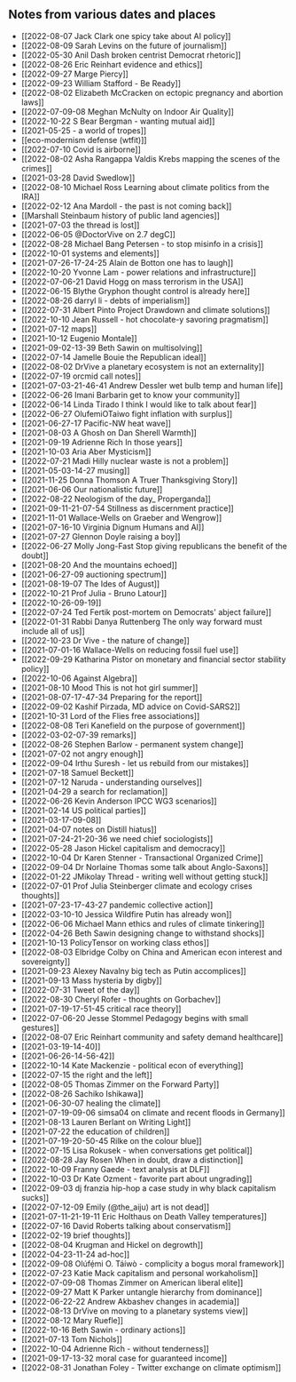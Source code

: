 ## Notes from various dates and places

 - [[2022-08-07 Jack Clark one spicy take about AI policy]]  
 - [[2022-08-09 Sarah Levins on the future of journalism]]  
 - [[2022-05-30 Anil Dash broken centrist Democrat rhetoric]]  
 - [[2022-08-26 Eric Reinhart evidence and ethics]]  
 - [[2022-09-27 Marge Piercy]]  
 - [[2022-09-23 William Stafford - Be Ready]]  
 - [[2022-08-02 Elizabeth McCracken on ectopic pregnancy and abortion laws]]  
 - [[2022-07-09-08 Meghan McNulty on Indoor Air Quality]]  
 - [[2022-10-22 S Bear Bergman - wanting mutual aid]]  
 - [[2021-05-25 - a world of tropes]]  
 - [[eco-modernism defense (wtfit)]]  
 - [[2022-07-10 Covid is airborne]]  
 - [[2022-08-02 Asha Rangappa Valdis Krebs mapping the scenes of the crimes]]  
 - [[2021-03-28 David Swedlow]]  
 - [[2022-08-10 Michael Ross Learning about climate politics from the IRA]]  
 - [[2022-02-12 Ana Mardoll - the past is not coming back]]  
 - [[Marshall Steinbaum history of public land agencies]]  
 - [[2021-07-03 the thread is lost]]  
 - [[2022-06-05 @DoctorVive on 2.7 degC]]  
 - [[2022-08-28 Michael Bang Petersen - to stop misinfo in a crisis]]  
 - [[2022-10-01 systems and elements]]  
 - [[2021-07-26-17-24-25 Alain de Botton one has to laugh]]  
 - [[2022-10-20 Yvonne Lam - power relations and infrastructure]]  
 - [[2022-07-06-21 David Hogg on mass terrorism in the USA]]  
 - [[2022-06-15 Blythe Gryphon thought control is already here]]  
 - [[2022-08-26 darryl li - debts of imperialism]]  
 - [[2022-07-31 Albert Pinto Project Drawdown and climate solutions]]  
 - [[2022-10-10 Jean Russell - hot chocolate-y savoring pragmatism]]  
 - [[2021-07-12  maps]]  
 - [[2021-10-12 Eugenio Montale]]  
 - [[2021-09-02-13-39 Beth Sawin on multisolving]]  
 - [[2022-07-14 Jamelle Bouie the Republican ideal]]  
 - [[2022-08-02 DrVive a planetary ecosystem is not an externality]]  
 - [[2022-07-19 orcmid call notes]]  
 - [[2021-07-03-21-46-41 Andrew Dessler wet bulb temp and human life]]  
 - [[2022-06-26 Imani Barbarin get to know your community]]  
 - [[2022-06-14 Linda Tirado I think I would like to talk about fear]]  
 - [[2022-06-27 OlufemiOTaiwo fight inflation with surplus]]  
 - [[2021-06-27-17 Pacific-NW heat wave]]  
 - [[2021-08-03 A Ghosh on Dan Sherell Warmth]]  
 - [[2021-09-19 Adrienne Rich In those years]]  
 - [[2021-10-03 Aria Aber Mysticism]]  
 - [[2022-07-21 Madi Hilly nuclear waste is not a problem]]  
 - [[2021-05-03-14-27 musing]]  
 - [[2021-11-25 Donna Thomson A Truer Thanksgiving Story]]  
 - [[2021-06-06 Our nationalistic future]]  
 - [[2022-08-22 Neologism of the day_ Properganda]]  
 - [[2021-09-11-21-07-54 Stillness as discernment practice]]  
 - [[2021-11-01 Wallace-Wells on Graeber and Wengrow]]  
 - [[2021-07-16-10 Virginia Dignum Humans and AI]]  
 - [[2021-07-27 Glennon Doyle raising a boy]]  
 - [[2022-06-27 Molly Jong-Fast Stop giving republicans the benefit of the doubt]]  
 - [[2021-08-20 And the mountains echoed]]  
 - [[2021-06-27-09 auctioning spectrum]]  
 - [[2021-08-19-07 The Ides of August]]  
 - [[2022-10-21 Prof Julia - Bruno Latour]]  
 - [[2022-10-26-09-19]]  
 - [[2022-07-24 Ted Fertik post-mortem on Democrats' abject failure]]  
 - [[2022-01-31 Rabbi Danya Ruttenberg The only way forward must include all of us]]  
 - [[2022-10-23 Dr Vive - the nature of change]]  
 - [[2021-07-01-16 Wallace-Wells on reducing fossil fuel use]]  
 - [[2022-09-29 Katharina Pistor on monetary and financial sector stability policy]]  
 - [[2022-10-06 Against Algebra]]  
 - [[2021-08-10 Mood This is not hot girl summer]]  
 - [[2021-08-07-17-47-34 Preparing for the report]]  
 - [[2022-09-02 Kashif Pirzada, MD advice on Covid-SARS2]]  
 - [[2021-10-31 Lord of the Flies free associations]]  
 - [[2022-08-08 Teri Kanefield on the purpose of government]]  
 - [[2022-03-02-07-39 remarks]]  
 - [[2022-08-26 Stephen Barlow - permanent system change]]  
 - [[2021-07-02 not angry enough]]  
 - [[2022-09-04 Irthu Suresh - let us rebuild from our mistakes]]  
 - [[2021-07-18 Samuel Beckett]]  
 - [[2021-07-12 Naruda - understanding ourselves]]  
 - [[2021-04-29 a search for reclamation]]  
 - [[2022-06-26 Kevin Anderson IPCC WG3 scenarios]]  
 - [[2021-02-14 US political parties]]  
 - [[2021-03-17-09-08]]  
 - [[2021-04-07 notes on Distill hiatus]]  
 - [[2021-07-24-21-20-36 we need chief sociologists]]  
 - [[2022-05-28 Jason Hickel capitalism and democracy]]  
 - [[2022-10-04 Dr Karen Stenner - Transactional Organized Crime]]  
 - [[2022-09-04 Dr Norlaine Thomas some talk about Anglo-Saxons]]  
 - [[2022-01-22 JMikolay Thread - writing well without getting stuck]]  
 - [[2022-07-01 Prof Julia Steinberger climate and ecology crises thoughts]]  
 - [[2021-07-23-17-43-27 pandemic collective action]]  
 - [[2022-03-10-10 Jessica Wildfire Putin has already won]]  
 - [[2022-06-06 Michael Mann ethics and rules of climate tinkering]]  
 - [[2022-04-26 Beth Sawin designing change to withstand shocks]]  
 - [[2021-10-13 PolicyTensor on working class ethos]]  
 - [[2022-08-03 Elbridge Colby on China and American econ interest and sovereignty]]  
 - [[2021-09-23 Alexey Navalny big tech as Putin accomplices]]  
 - [[2021-09-13 Mass hysteria by digby]]  
 - [[2022-07-31 Tweet of the day]]  
 - [[2022-08-30 Cheryl Rofer - thoughts on Gorbachev]]  
 - [[2021-07-19-17-51-45 critical race theory]]  
 - [[2022-07-06-20 Jesse Stommel Pedagogy begins with small gestures]]  
 - [[2022-08-07 Eric Reinhart community and safety demand healthcare]]  
 - [[2021-03-19-14-40]]  
 - [[2021-06-26-14-56-42]]  
 - [[2022-10-14 Kate Mackenzie - political econ of everything]]  
 - [[2022-07-15 the right and the left]]  
 - [[2022-08-05 Thomas Zimmer on the Forward Party]]  
 - [[2022-08-26 Sachiko Ishikawa]]  
 - [[2021-06-30-07 healing the climate]]  
 - [[2021-07-19-09-06 simsa04 on climate and recent floods in Germany]]  
 - [[2021-08-13 Lauren Berlant on Writing Light]]  
 - [[2021-07-22 the education of children]]  
 - [[2021-07-19-20-50-45 Rilke on the colour blue]]  
 - [[2022-07-15 Lisa Rokusek - when conversations get political]]  
 - [[2022-08-28 Jay Rosen When in doubt, draw a distinction]]  
 - [[2022-10-09 Franny Gaede - text analysis at DLF]]  
 - [[2022-10-03 Dr Kate Ozment - favorite part about ungrading]]  
 - [[2022-09-03 dj franzia hip-hop a case study in why black capitalism sucks]]  
 - [[2022-07-12-09 Emily (@the_aiju) art is not dead]]  
 - [[2021-07-11-21-19-11 Eric Holthaus on Death Valley temperatures]]  
 - [[2022-07-16 David Roberts talking about conservatism]]  
 - [[2022-02-19 brief thoughts]]  
 - [[2022-08-04 Krugman and Hickel on degrowth]]  
 - [[2022-04-23-11-24 ad-hoc]]  
 - [[2022-09-08 Olúfẹ́mi O. Táíwò - complicity a bogus moral framework]]  
 - [[2022-07-23 Katie Mack capitalism and personal workaholism]]  
 - [[2022-07-09-08 Thomas Zimmer on American liberal elite]]  
 - [[2022-09-27 Matt K Parker untangle hierarchy from dominance]]  
 - [[2022-06-22-22 Andrew Akbashev changes in academia]]  
 - [[2022-08-13 DrVive on moving to a planetary systems view]]  
 - [[2022-08-12 Mary Ruefle]]  
 - [[2022-10-16 Beth Sawin - ordinary actions]]  
 - [[2021-07-13 Tom Nichols]]  
 - [[2022-10-04 Adrienne Rich - without tenderness]]  
 - [[2021-09-17-13-32 moral case for guaranteed income]]  
 - [[2022-08-31 Jonathan Foley - Twitter exchange on climate optimism]]  
